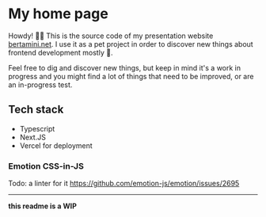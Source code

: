 # My home page
Howdy! 👋🏽
This is the source code of my presentation website [bertamini.net](https://www.bertamini.net).
I use it as a pet project in order to discover new things about frontend development mostly 🔬.

Feel free to dig and discover new things, but keep in mind it's a work in progress and you might find a lot of 
things that need to be improved, or are an in-progress test. 

## Tech stack
- Typescript 
- Next.JS
- Vercel for deployment

### Emotion CSS-in-JS
Todo: a linter for it https://github.com/emotion-js/emotion/issues/2695


---
**this readme is a WIP**
